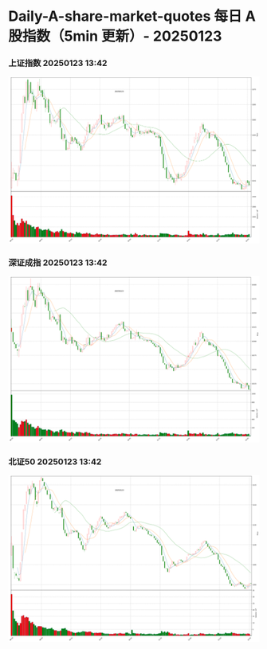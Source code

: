 
# Daily-A-share-market-quotes 每日 A 股指数（5min 更新）- 20250123

### 上证指数 20250123 13:42
![](./fig/2025/1/20250123-sh000001.png)

### 深证成指 20250123 13:42
![](./fig/2025/1/20250123-sz399001.png)

### 北证50 20250123 13:42
![](./fig/2025/1/20250123-bj899050.png)
